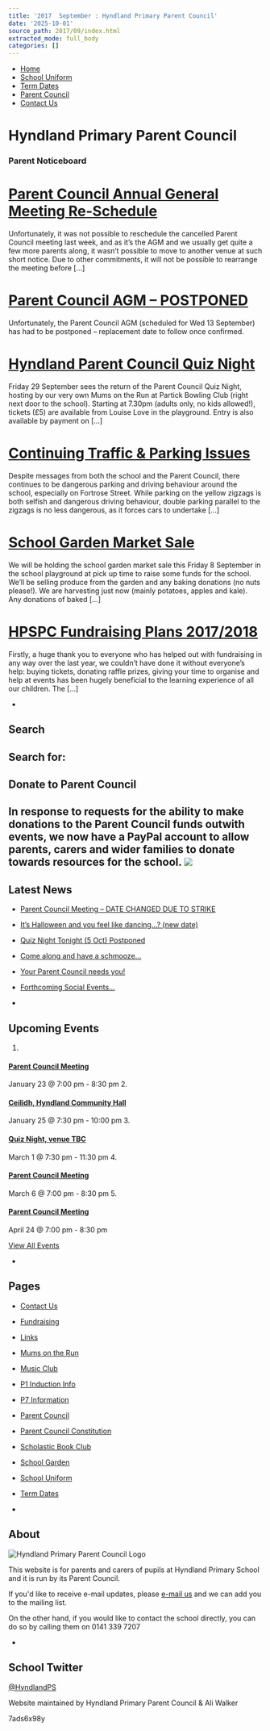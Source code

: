 ```yaml
---
title: '2017  September : Hyndland Primary Parent Council'
date: '2025-10-01'
source_path: 2017/09/index.html
extracted_mode: full_body
categories: []
---
```

- [Home](http://www.hyndlandprimaryparentcouncil.org)
- [School Uniform](school-uniform/)
- [Term Dates](term-dates/)
- [Parent Council](parent-council/)
- [Contact Us](contact-us/)

# Hyndland Primary Parent Council

### Parent Noticeboard

# [Parent Council Annual General Meeting Re-Schedule](news/parent-council-annual-general-meeting-re-schedule/)

Unfortunately, it was not possible to reschedule the cancelled Parent Council meeting last week, and as it’s the AGM and we usually get quite a few more parents along, it wasn’t possible to move to another venue at such short notice. Due to other commitments, it will not be possible to rearrange the meeting before […]

# [Parent Council AGM – POSTPONED](news/parent-council-agm-postponed/)

Unfortunately, the Parent Council AGM (scheduled for Wed 13 September) has had to be postponed – replacement date to follow once confirmed.

# [Hyndland Parent Council Quiz Night](news/hyndland-parent-council-quiz-night/)

Friday 29 September sees the return of the Parent Council Quiz Night, hosting by our very own Mums on the Run at&nbsp;Partick Bowling Club (right next door to the school). Starting at 7.30pm (adults only, no kids allowed!), tickets (£5) are available from Louise Love in the playground. Entry is also available by payment on […]

# [Continuing Traffic & Parking Issues](news/continuing-traffic-parking-issues/)

Despite messages from both the school and the Parent Council, there continues to be dangerous parking and driving behaviour around the school, especially on Fortrose Street. While parking on the yellow zigzags is both selfish and dangerous driving behaviour, double parking parallel to the zigzags is no less dangerous, as it forces cars to undertake […]

# [School Garden Market Sale](news/school-garden-market-sale/)

We will be holding the school garden market sale this&nbsp;Friday 8 September in the school playground at pick up time to raise some funds for the school. We’ll be selling produce from the garden and any baking donations (no nuts please!). We are harvesting just now (mainly potatoes, apples and kale). Any donations of baked […]

# [HPSPC Fundraising Plans 2017/2018](news/hpspc-fundraising-plans-20172018/)

Firstly, a huge thank you to everyone who has helped out with fundraising in any way over the last year, we couldn’t have done it without everyone’s help: buying tickets, donating raffle prizes, giving your time to organise and help at events has been hugely beneficial to the learning experience of all our children. The […]

- 
## Search

Search for:
- 
## Donate to Parent Council

In response to requests for the ability to make donations to the Parent Council funds outwith events, we now have a PayPal account to allow parents, carers and wider families to donate towards resources for the school. [![](https://www.paypalobjects.com/en_US/i/btn/x-click-butcc-donate.gif)](https://www.paypal.com/cgi-bin/webscr?cmd=_s-xclick&hosted_button_id=BW7E8PDGXH45Y)
- 
## Latest News

- [Parent Council Meeting – DATE CHANGED DUE TO STRIKE](news/parent-council-meeting-date-changed-due-to-strike/)
- [It’s Halloween and you feel like dancing…? (new date)](news/its-halloween-and-you-feel-like-dancing-new-date/)
- [Quiz Night Tonight (5 Oct) Postponed](news/quiz-night-tonight-5-oct-postponed/)
- [Come along and have a schmooze…](news/come-along-and-have-a-schmooze/)
- [Your Parent Council needs you!](news/your-parent-council-needs-you-10/)
- [Forthcoming Social Events…](news/forthcoming-social-events/)

- 
## Upcoming Events

1. 
#### [Parent Council Meeting](event/parent-council-meeting-tbc-3/)

January 23 @ 7:00 pm - 8:30 pm
2. 
#### [Ceilidh, Hyndland Community Hall](event/ceilidh/)

January 25 @ 7:30 pm - 10:00 pm
3. 
#### [Quiz Night, venue TBC](event/quiz-night-venue-tbc/)

March 1 @ 7:30 pm - 11:30 pm
4. 
#### [Parent Council Meeting](event/parent-council-meeting-tbc-4/)

March 6 @ 7:00 pm - 8:30 pm
5. 
#### [Parent Council Meeting](event/parent-council-meeting-tbc-6/)

April 24 @ 7:00 pm - 8:30 pm

[View All Events](events/)

- 
## Pages

- [Contact Us](contact-us/)
- [Fundraising](fundraising/)
- [Links](links/)
- [Mums on the Run](mums-on-the-run/)
- [Music Club](music-club/)
- [P1 Induction Info](p1-induction-info/)
- [P7 Information](p7-information/)
- [Parent Council](parent-council/)
- [Parent Council Constitution](parent-council-constitution/)
- [Scholastic Book Club](scholastic-book-club/)
- [School Garden](school-garden/)
- [School Uniform](school-uniform/)
- [Term Dates](term-dates/)

- 
## About

 ![Hyndland Primary Parent Council Logo](/assets/images/2012/02/logo.gif)

This website is for parents and carers of pupils at Hyndland Primary School and it is run by its Parent Council.

If you'd like to receive e-mail updates, please [e-mail us](mailto:enquiries@hyndlandprimaryparentcouncil.org) and we can add you to the mailing list.

On the other hand, if you would like to contact the school directly, you can do so by calling them on 0141 339 7207

- 
## School Twitter
[@HyndlandPS](https://twitter.com/HyndlandPS)

Website maintained by Hyndland Primary Parent Council & Ali Walker

7ads6x98y
